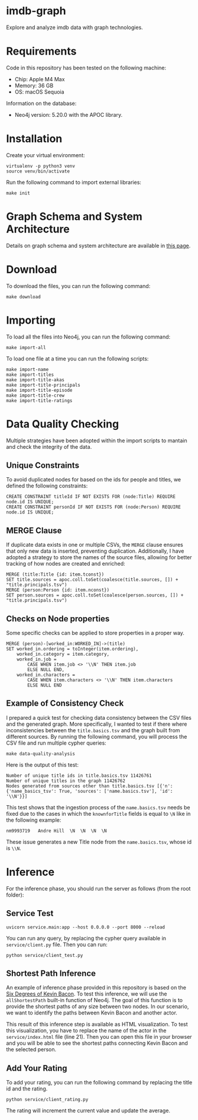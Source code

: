 # imdb-graph
Explore and analyze imdb data with graph technologies.

# Requirements
Code in this repository has been tested on the following machine:
* Chip: Apple M4 Max
* Memory: 36 GB
* OS: macOS Sequoia

Information on the database:
* Neo4j version: 5.20.0 with the APOC library.

# Installation
Create your virtual environment:
```shell
virtualenv -p python3 venv
source venv/bin/activate
```

Run the following command to import external libraries:
```shell
make init
```

# Graph Schema and System Architecture
Details on graph schema and system architecture are available in [this page](graph_schema_system_design.md). 

# Download
To download the files, you can run the following command:

```shell
make download
```

# Importing
To load all the files into Neo4j, you can run the following command:

```shell
make import-all
```

To load one file at a time you can run the following scripts:

```shell
make import-name
make import-titles
make import-title-akas
make import-title-principals
make import-title-episode
make import-title-crew
make import-title-ratings
```

# Data Quality Checking
Multiple strategies have been adopted within the import scripts to mantain and check the integrity of the data.

## Unique Constraints
To avoid duplicated nodes for based on the ids for people and titles, we defined the following constraints:

```cypher
CREATE CONSTRAINT titleId IF NOT EXISTS FOR (node:Title) REQUIRE node.id IS UNIQUE;
CREATE CONSTRAINT personId IF NOT EXISTS FOR (node:Person) REQUIRE node.id IS UNIQUE;
```

## MERGE Clause
If duplicate data exists in one or multiple CSVs, the `MERGE` clause ensures that only new data is inserted, preventing duplication. Additionally, I have adopted a strategy to store the names of the source files, allowing for better tracking of how nodes are created and enriched:

```cypher
MERGE (title:Title {id: item.tconst})
SET title.sources = apoc.coll.toSet(coalesce(title.sources, []) + "title.principals.tsv")
MERGE (person:Person {id: item.nconst})
SET person.sources = apoc.coll.toSet(coalesce(person.sources, []) + "title.principals.tsv")
```

## Checks on Node properties
Some specific checks can be applied to store properties in a proper way. 

```cypher
MERGE (person)-[worked_in:WORKED_IN]->(title)
SET worked_in.ordering = toInteger(item.ordering),
    worked_in.category = item.category,
    worked_in.job = 
        CASE WHEN item.job <> '\\N' THEN item.job
        ELSE NULL END,
    worked_in.characters =
        CASE WHEN item.characters <> '\\N' THEN item.characters
        ELSE NULL END
```

## Example of Consistency Check
I prepared a quick test for checking data consistency between the CSV files and the generated graph. More specifically, I wanted to test if there where inconsistencies between the `title.basics.tsv` and the graph built from different sources. By running the following command, you will process the CSV file and run multiple cypher queries:

```shell
make data-quality-analysis
```

Here is the output of this test:
```shell
Number of unique title ids in title.basics.tsv 11426761
Number of unique titles in the graph 11426762
Nodes generated from sources other than title.basics.tsv [{'n': {'name_basics_tsv': True, 'sources': ['name.basics.tsv'], 'id': '\\N'}}]
```

This test shows that the ingestion process of the `name.basics.tsv` needs be fixed due to the cases in which the `knownforTitle` fields is equal to `\N` like in the following example:

```shell
nm9993719	Andre Hill	\N	\N	\N	\N
```

These issue generates a new Title node from the `name.basics.tsv`, whose id is `\\N`.

# Inference
For the inference phase, you should run the server as follows (from the root folder):

## Service Test
```shell
uvicorn service.main:app --host 0.0.0.0 --port 8000 --reload
```

You can run any query, by replacing the cypher query available in `service/client.py` file. Then you can run:

```shell
python service/client_test.py
```

## Shortest Path Inference
An example of inference phase provided in this repository is based on the [Six Degrees of Kevin Bacon](https://en.wikipedia.org/wiki/Six_Degrees_of_Kevin_Bacon). To test this inference, we will use the `allShortestPath` built-in function of Neo4j. The goal of this function is to provide the shortest paths of any size between two nodes. In our scenario, we want to identify the paths between Kevin Bacon and another actor.

This result of this inference step is available as HTML visualization. To test this visualization, you have to replace the name of the actor in the `service/index.html` file (line 21). Then you can open this file in your browser and you will be able to see the shortest paths connecting Kevin Bacon and the selected person.

## Add Your Rating
To add your rating, you can run the following command by replacing the title id and the rating.

```shell
python service/client_rating.py
```

The rating will increment the current value and update the average.
